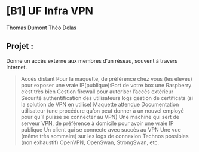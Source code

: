 # [B1] UF Infra VPN
Thomas Dumont
Théo Delas

## Projet : 

Donne un accès externe aux membres d’un réseau, souvent à travers Internet.

>Accès distant
  >Pour la maquette, de préférence chez vous (les élèves)
  >pour exposer une vraie IP(publique):Port de votre box
  >une Raspberry c’est très bien
>Gestion firewall
  >pour autoriser l’accès extérieur
>Sécurité
  >authentification des utilisateurs
  >logs
  >gestion de certificats (si la solution de VPN en utilise)
>Maquette attendue
  >Documentation utilisateur (une procédure qu’on peut donner à un nouvel employé pour qu’il puisse se connecter au VPN)
  >Une machine qui sert de serveur VPN, de préférence à domicile pour avoir une vraie IP publique
  >Un client qui se connecte avec succès au VPN
  >Une vue (même très sommaire) sur les logs de connexion
>Technos possibles (non exhaustif)
  >OpenVPN, OpenSwan, StrongSwan, etc.
